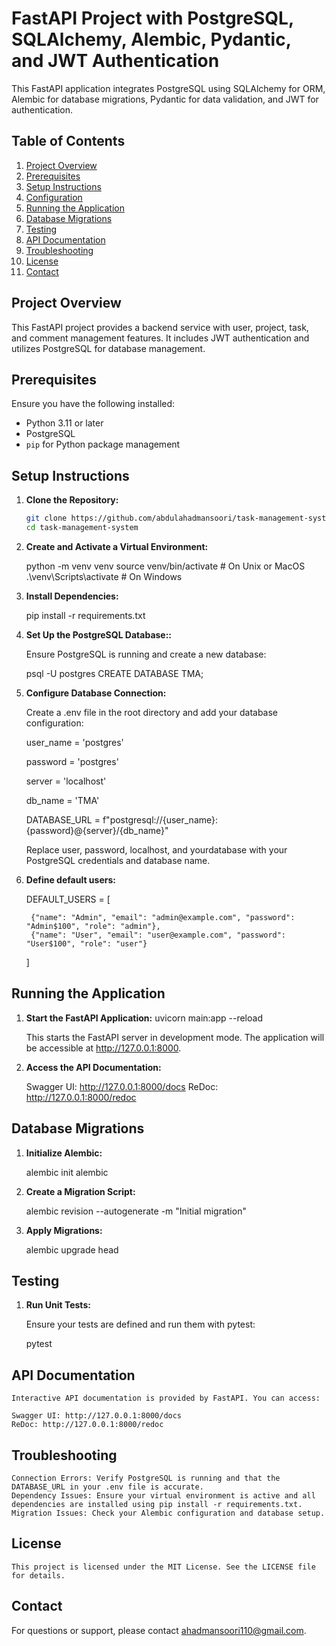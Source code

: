 # FastAPI Project with PostgreSQL, SQLAlchemy, Alembic, Pydantic, and JWT Authentication

This FastAPI application integrates PostgreSQL using SQLAlchemy for ORM, Alembic for database migrations, Pydantic for data validation, and JWT for authentication.

## Table of Contents

1. [Project Overview](#project-overview)
2. [Prerequisites](#prerequisites)
3. [Setup Instructions](#setup-instructions)
4. [Configuration](#configuration)
5. [Running the Application](#running-the-application)
6. [Database Migrations](#database-migrations)
7. [Testing](#testing)
8. [API Documentation](#api-documentation)
9. [Troubleshooting](#troubleshooting)
10. [License](#license)
11. [Contact](#contact)

## Project Overview

This FastAPI project provides a backend service with user, project, task, and comment management features. It includes JWT authentication and utilizes PostgreSQL for database management.

## Prerequisites

Ensure you have the following installed:

- Python 3.11 or later
- PostgreSQL
- `pip` for Python package management

## Setup Instructions

1. **Clone the Repository:**

   ```bash
   git clone https://github.com/abdulahadmansoori/task-management-system.git
   cd task-management-system

2. **Create and Activate a Virtual Environment:**

    python -m venv venv
    source venv/bin/activate  # On Unix or MacOS
    .\venv\Scripts\activate   # On Windows

3. **Install Dependencies:**

    pip install -r requirements.txt

4. **Set Up the PostgreSQL Database::**

    Ensure PostgreSQL is running and create a new database:

    psql -U postgres
    CREATE DATABASE TMA;

5. **Configure Database Connection:**

    Create a .env file in the root directory and add your database configuration:

    user_name = 'postgres'

    password = 'postgres'

    server = 'localhost'

    db_name = 'TMA'

    DATABASE_URL = f"postgresql://{user_name}:{password}@{server}/{db_name}"

    Replace user, password, localhost, and yourdatabase with your PostgreSQL credentials and database name.
    
6. **Define default users:**

    DEFAULT_USERS = [
    
        {"name": "Admin", "email": "admin@example.com", "password": "Admin$100", "role": "admin"},
        {"name": "User", "email": "user@example.com", "password": "User$100", "role": "user"}
    ]
    
## Running the Application

1. **Start the FastAPI Application:**
    uvicorn main:app --reload

    This starts the FastAPI server in development mode. The application will be accessible at http://127.0.0.1:8000.

2. **Access the API Documentation:**

    Swagger UI: http://127.0.0.1:8000/docs
    ReDoc: http://127.0.0.1:8000/redoc

## Database Migrations

1. **Initialize Alembic:**

    alembic init alembic

2. **Create a Migration Script:**

    alembic revision --autogenerate -m "Initial migration"

3. **Apply Migrations:**

    alembic upgrade head

## Testing

1. **Run Unit Tests:**

    Ensure your tests are defined and run them with pytest:

    pytest

## API Documentation

    Interactive API documentation is provided by FastAPI. You can access:

    Swagger UI: http://127.0.0.1:8000/docs
    ReDoc: http://127.0.0.1:8000/redoc

## Troubleshooting

    Connection Errors: Verify PostgreSQL is running and that the DATABASE_URL in your .env file is accurate.
    Dependency Issues: Ensure your virtual environment is active and all dependencies are installed using pip install -r requirements.txt.
    Migration Issues: Check your Alembic configuration and database setup.

## License
    
    This project is licensed under the MIT License. See the LICENSE file for details.

## Contact
For questions or support, please contact ahadmansoori110@gmail.com.
